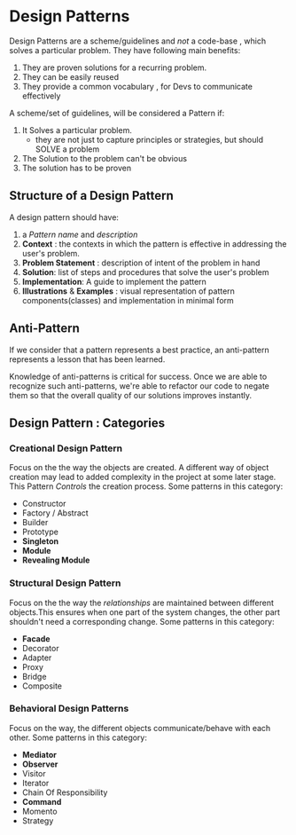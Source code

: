 # Design Patterns

Design Patterns are a scheme/guidelines and _not_ a code-base , which solves a particular problem. They have following main benefits:

1. They are proven solutions for a recurring problem.
2. They can be easily reused
3. They provide a common vocabulary , for Devs to communicate effectively

A scheme/set of guidelines, will be considered a Pattern if:

1. It Solves a particular problem.
   - they are not just to capture principles or strategies, but should SOLVE a problem
2. The Solution to the problem can't be obvious
3. The solution has to be proven

## Structure of a Design Pattern

A design pattern should have:

1. a _Pattern name_ and _description_
2. **Context** : the contexts in which the pattern is effective in addressing the user's problem.
3. **Problem Statement** : description of intent of the problem in hand
4. **Solution**: list of steps and procedures that solve the user's problem
5. **Implementation**: A guide to implement the pattern
6. **Illustrations** & **Examples** : visual representation of pattern components(classes) and implementation in minimal form

## Anti-Pattern

If we consider that a pattern represents a best practice, an anti-pattern represents a lesson that has been learned.

Knowledge of anti-patterns is critical for success. Once we are able to recognize such anti-patterns, we're able to refactor our code to negate them so that the overall quality of our solutions improves instantly.

## Design Pattern : Categories

### Creational Design Pattern

Focus on the the way the objects are created. A different way of object creation may lead to added complexity in the project at some later stage.
This Pattern _Controls_ the creation process. Some patterns in this category:

- Constructor
- Factory / Abstract
- Builder
- Prototype
- **Singleton**
- **Module**
- **Revealing Module**

### Structural Design Pattern

Focus on the the way the _relationships_ are maintained between different objects.This ensures when one part of the system changes, the other part shouldn't need a corresponding change.
Some patterns in this category:

- **Facade**
- Decorator
- Adapter
- Proxy
- Bridge
- Composite

### Behavioral Design Patterns

Focus on the way, the different objects communicate/behave with each other. Some patterns in this category:

- **Mediator**
- **Observer**
- Visitor
- Iterator
- Chain Of Responsibility
- **Command**
- Momento
- Strategy
